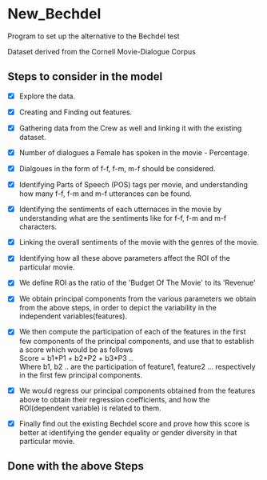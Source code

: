 # New_Bechdel
Program to set up the alternative to the Bechdel test

Dataset derived from the Cornell Movie-Dialogue Corpus


## Steps to consider in the model

- [x] Explore the data.
- [x] Creating and Finding out features.
- [x] Gathering data from the Crew as well and linking it with the existing dataset.
- [x] Number of dialogues a Female has spoken in the movie - Percentage.
- [x] Dialgoues in the form of f-f, f-m, m-f should be considered.
- [x] Identifying Parts of Speech (POS) tags per movie, and understanding how many f-f, f-m and m-f utterances can be found.
- [x] Identifying the sentiments of each utternaces in the movie by understanding what are the sentiments like for f-f, f-m and m-f characters.
- [x] Linking the overall sentiments of the movie with the genres of the movie.
- [x] Identifying how all these above parameters affect the ROI of the particular movie.
- [x] We define ROI as the ratio of the 'Budget Of The Movie' to its 'Revenue'
- [x] We obtain principal components from the various parameters we obtain from the above steps, in order to depict the variability in the independent variables(features).
- [x] We then compute the participation of each of the features in the first few components of the principal components, and use that to establish a score which would be as follows
<br>Score = b1\*P1 + b2\*P2 + b3\*P3 ..
<br> Where b1, b2 .. are the participation of feature1, feature2 ... respectively in the first few principal components.
- [x] We would regress our principal components obtained from the features above to obtain their regression coefficients, and how the ROI(dependent variable) is related to them.
- [x] Finally find out the existing Bechdel score and prove how this score is better at identifying the gender equality or gender diversity in that particular movie.


## Done with the above Steps
